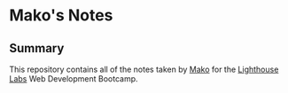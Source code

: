 # Mako's Notes
## Summary
This repository contains all of the notes taken by [Mako](https://github.com/M-ARTHELL) for the [Lighthouse Labs](https://www.lighthouselabs.ca/) Web Development Bootcamp.